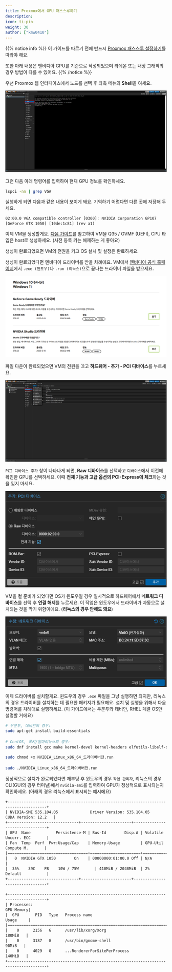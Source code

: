```yaml
---
title: Proxmox에서 GPU 패스스루하기
description: 
icon: ti-pin
weight: 30
author: ["kmw0410"]
---
```


{{% notice info %}}
이 가이드를 따르기 전에 반드시 [Proxmox 패스스루 설정하기](https://docs.krfoss.org/proxmox/proxmox%EC%97%90%EC%84%9C-%ED%8C%A8%EC%8A%A4%EC%8A%A4%EB%A3%A8-%EC%84%A4%EC%A0%95%ED%95%98%EA%B8%B0/)를 따라야 해요.

또한 아래 내용은 엔비디아 GPU를 기준으로 작성되었으며 라데온 또는 내장 그래픽의 경우 방법이 다를 수 있어요.
{{% /notice %}}

우선 Proxmox 웹 인터페이스에서 노드를 선택 후 좌측 메뉴의 **Shell**을 여세요.

![](./1.png)

그런 다음 아래 명령어를 입력하여 현재 GPU 정보를 확인하세요.

```bash
lspci -nn | grep VGA
```

실행하게 되면 다음과 같은 내용이 보이게 돼요. 기억하기 어렵다면 다른 곳에 저장해 두세요.

```plaintext
02:00.0 VGA compatible controller [0300]: NVIDIA Corporation GP107 [GeForce GTX 1050] [10de:1c81] (rev a1)
```

이제 VM을 생성할게요. [다음 가이드](https://docs.krfoss.org/proxmox/proxmox%EC%97%90%EC%84%9C-vm-%EC%83%9D%EC%84%B1%ED%95%98%EA%B8%B0/)를 참고하여 VM을 Q35 / OVMF (UEFI), CPU 타입은 host로 생성하세요. (사전 등록 키는 해제하는 게 좋아요)

생성이 완료되었으면 VM의 전원을 키고 OS 설치 및 설정은 완료하세요.

생성이 완료되었다면 엔비디아 드라이버를 받을 차례에요. VM에서 [엔비디아 공식 홈페이지](https://www.nvidia.com/ko-kr/drivers/)에서 `.exe (윈도우)`나 `.run (리눅스)`으로 끝나는 드라이버 파일을 받으세요.

![](./2.png)

파일 다운이 완료되었으면 VM의 전원을 끄고 **하드웨어 - 추가 - PCI 디바이스**를 누르세요.

![](./3.png)

`PCI 디바이스 추가` 창이 나타나게 되면, **Raw 디바이스**를 선택하고 `디바이스`에서 이전에 확인한 GPU를 선택하세요. 이때 **전체 기능과 고급 옵션의 PCI-Express에 체크**하는 것을 잊지 마세요.

![](./4.png)

VM을 켤 준비가 되었다면 OS가 윈도우일 경우 일시적으로 하드웨어에서 **네트워크 디바이스**를 선택 후 **연결 해제**를 누르세요. 이 작업은 윈도우에서 드라이버가 자동으로 설치되는 것을 막기 위함이에요. (**리눅스의 경우 안해도 돼요**)

![](./5.png)

이제 드라이버를 설치할게요. 윈도우의 경우 `.exe` 파일을 그냥 실행하면 되지만, 리눅스의 경우 드라이버를 설치하는 데 필요한 패키지가 필요해요. 설치 및 실행을 위해서 다음 명령어를 차례대로 실행하세요. (이 가이드에서는 우분투와 데비안, RHEL 계열 OS만 설명할 거에요)

```bash
# 우분투, 데비안의 경우:
sudo apt-get install build-essentials

# CentOS, 록키/알마리눅스의 경우:
sudo dnf install gcc make kernel-devel kernel-headers elfutils-libelf-devel
```

```bash
sudo chmod +x NVIDIA_Linux_x86_64_드라이버버전.run

sudo ./NVIDIA_Linux_x86_64_드라이버버전.run
```

정상적으로 설치가 완료되었다면 재부팅 후 윈도우의 경우 `작업 관리자`, 리눅스의 경우 CLI(GUI의 경우 터미널)에서 `nvidia-smi`를 입력하여 GPU가 정상적으로 표시되는지 확인하세요. (아래의 경우 리눅스에서 표시되는 예시에요)

```plaintext
+---------------------------------------------------------------------------------------+
| NVIDIA-SMI 535.104.05              Driver Version: 535.104.05    CUDA Version: 12.2   |
+-------------------------------+----------------------+--------------------------------+
| GPU  Name           Persistence-M | Bus-Id        Disp.A | Volatile Uncorr. ECC       |
| Fan  Temp  Perf  Pwr:Usage/Cap    | Memory-Usage         | GPU-Util  Compute M.       |
|===================================+======================+============================|
|   0  NVIDIA GTX 1050        On    | 00000000:01:00.0 Off | N/A                        |
|  35%    39C    P8    10W / 75W       | 410MiB / 2048MiB  | 2%       Default           |
+-------------------------------+----------------------+--------------------------------+

+---------------------------------------------------------------------------------------+
| Processes:                                                                  GPU Memory|
|  GPU       PID   Type   Process name                                        Usage     |
|=======================================================================================|
|    0      2156   G      /usr/lib/xorg/Xorg                                   180MiB   |
|    0      3187   G      /usr/bin/gnome-shell                                  90MiB   |
|    0      4029   G      ...RendererForSitePerProcess                         140MiB   |
+---------------------------------------------------------------------------------------+

```
